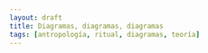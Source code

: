 ```yaml
---
layout: draft
title: Diagramas, diagramas, diagramas
tags: [antropología, ritual, diagramas, teoría]
---
```


